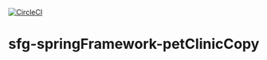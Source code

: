 
[![CircleCI](https://circleci.com/gh/tojoos/sfg-springFramework-petclinic/tree/main.svg?style=svg)](https://circleci.com/gh/tojoos/sfg-springFramework-petclinic/tree/main)
# sfg-springFramework-petClinicCopy